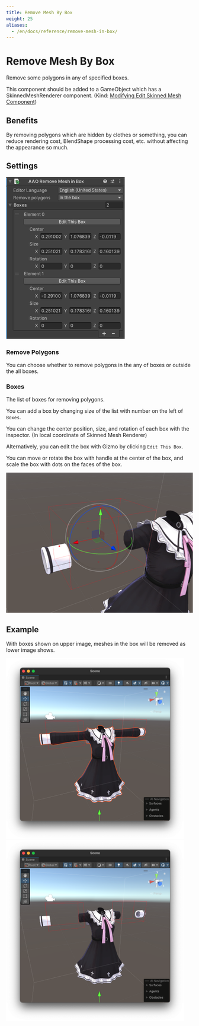 ```yaml
---
title: Remove Mesh By Box
weight: 25
aliases: 
  - /en/docs/reference/remove-mesh-in-box/
---
```


# Remove Mesh By Box

Remove some polygons in any of specified boxes.

This component should be added to a GameObject which has a SkinnedMeshRenderer component. (Kind: [Modifying Edit Skinned Mesh Component](../../component-kind/edit-skinned-mesh-components#modifying-component))

## Benefits

By removing polygons which are hidden by clothes or something, you can reduce rendering cost, BlendShape processing cost, etc. without affecting the appearance so much.

## Settings

![component.png](component.png)

### Remove Polygons

You can choose whether to remove polygons in the any of boxes or outside the all boxes.

### Boxes

The list of boxes for removing polygons.

You can add a box by changing size of the list with number on the left of `Boxes`.

You can change the center position, size, and rotation of each box with the inspector. (In local coordinate of Skinned Mesh Renderer)

Alternatively, you can edit the box with Gizmo by clicking `Edit This Box`.

You can move or rotate the box with handle at the center of the box, and scale the box with dots on the faces of the box.

<img src="gizmo.png" width="662">

## Example

With boxes shown on upper image, meshes in the box will be removed as lower image shows.

<img src="before.png" width="480">
<img src="after.png" width="480">
